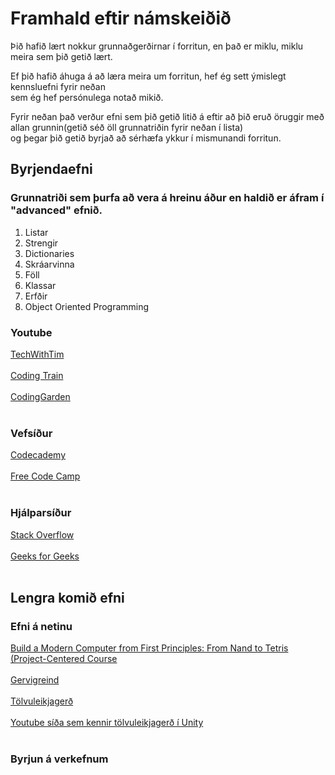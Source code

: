 # Framhald eftir námskeiðið

<p>Þið hafið lært nokkur grunnaðgerðirnar í forritun, en það er miklu, miklu meira sem þið getið lært.</p>
<p>Ef þið hafið áhuga á að læra meira um forritun, hef ég sett ýmislegt kennsluefni fyrir neðan <br>sem ég hef persónulega notað mikið.</p>
<p>Fyrir neðan það verður efni sem þið getið litið á eftir að þið eruð öruggir með allan grunnin(getið séð öll grunnatriðin fyrir neðan í lista)<br>
og þegar þið getið byrjað að sérhæfa ykkur í mismunandi forritun.</p>

## Byrjendaefni

### Grunnatriði sem þurfa að vera á hreinu áður en haldið er áfram í "advanced" efnið.
<ol>
  <li>Listar</li>
  <li>Strengir</li>
  <li>Dictionaries</li>
  <li>Skráarvinna</li>
  <li>Föll</li>
  <li>Klassar</li>
  <li>Erfðir</li>
  <li>Object Oriented Programming</li>
</ol>

### Youtube
[TechWithTim](https://www.youtube.com/c/TechWithTim)<br><br>
[Coding Train](https://www.youtube.com/c/TheCodingTrain)<br><br>
[CodingGarden](https://www.youtube.com/c/CodingGarden)<br><br>

### Vefsíður
[Codecademy](https://www.codecademy.com)<br><br>
[Free Code Camp](https://www.freecodecamp.org)<br><br>

### Hjálparsíður
[Stack Overflow](https://stackoverflow.com)<br><br>
[Geeks for Geeks](https://www.geeksforgeeks.org)<br><br>

## Lengra komið efni

### Efni á netinu
[Build a Modern Computer from First Principles: From Nand to Tetris (Project-Centered Course](https://click.linksynergy.com/deeplink?id=4246lDpjhco&mid=40328&murl=https%3A%2F%2Fwww.coursera.org%2Flearn%2Fbuild-a-computer)<br><br>
[Gervigreind](https://click.linksynergy.com/deeplink?id=4246lDpjhco&mid=40328&murl=https%3A%2F%2Fwww.coursera.org%2Flearn%2Fmachine-learning)<br><br>
[Tölvuleikjagerð](https://github.com/a327ex/blog/issues/30)<br><br>
[Youtube síða sem kennir tölvuleikjagerð í Unity](https://www.youtube.com/channel/UCYbK_tjZ2OrIZFBvU6CCMiA)<br><br>

### Byrjun á verkefnum
